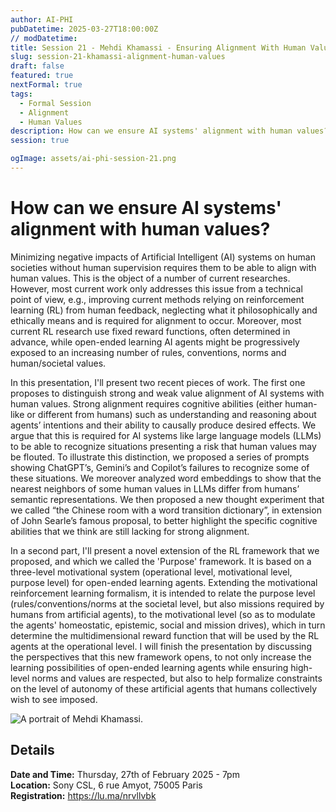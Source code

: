 ```yaml
---
author: AI-PHI
pubDatetime: 2025-03-27T18:00:00Z
// modDatetime:
title: Session 21 - Mehdi Khamassi - Ensuring Alignment With Human Values
slug: session-21-khamassi-alignment-human-values
draft: false
featured: true
nextFormal: true
tags:
  - Formal Session
  - Alignment
  - Human Values
description: How can we ensure AI systems' alignment with human values?
session: true

ogImage: assets/ai-phi-session-21.png
---
```


# How can we ensure AI systems' alignment with human values?

Minimizing negative impacts of Artificial Intelligent (AI) systems on human societies without human supervision requires them to be able to align with human values. This is the object of a number of current researches. However, most current work only addresses this issue from a technical point of view, e.g., improving current methods relying on reinforcement learning (RL) from human feedback, neglecting what it philosophically and ethically means and is required for alignment to occur. Moreover, most current RL research use fixed reward functions, often determined in advance, while open-ended learning AI agents might be progressively exposed to an increasing number of rules, conventions, norms and human/societal values.

In this presentation, I'll present two recent pieces of work. The first one proposes to distinguish strong and weak value alignment of AI systems with human values. Strong alignment requires cognitive abilities (either human-like or different from humans) such as understanding and reasoning about agents’ intentions and their ability to causally produce desired effects. We argue that this is required for AI systems like large language models (LLMs) to be able to recognize situations presenting a risk that human values may be flouted. To illustrate this distinction, we proposed a series of prompts showing ChatGPT’s, Gemini’s and Copilot’s failures to recognize some of these situations. We moreover analyzed word embeddings to show that the nearest neighbors of some human values in LLMs differ from humans’ semantic representations. We then proposed a new thought experiment that we called “the Chinese room with a word transition dictionary”, in extension of John Searle’s famous proposal, to better highlight the specific cognitive abilities that we think are still lacking for strong alignment.

In a second part, I'll present a novel extension of the RL framework that we proposed, and which we called the 'Purpose' framework. It is based on a three-level motivational system (operational level, motivational level, purpose level) for open-ended learning agents. Extending the motivational reinforcement learning formalism, it is intended to relate the purpose level (rules/conventions/norms at the societal level, but also missions required by humans from artificial agents), to the motivational level (so as to modulate the agents' homeostatic, epistemic, social and mission drives), which in turn determine the multidimensional reward function that will be used by the RL agents at the operational level. I will finish the presentation by discussing the perspectives that this new framework opens, to not only increase the learning possibilities of open-ended learning agents while ensuring high-level norms and values are respected, but also to help formalize constraints on the level of autonomy of these artificial agents that humans collectively wish to see imposed.

<img src="/assets/Mehdi-Khamassi-small.JPG" alt="A portrait of Mehdi Khamassi." />

## Details

**Date and Time:** Thursday, 27th of February 2025 - 7pm  
**Location:** Sony CSL, 6 rue Amyot, 75005 Paris  
**Registration:** https://lu.ma/nrvllvbk
